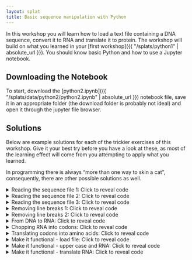```yaml
---
layout: splat
title: Basic sequence manipulation with Python
---
```


In this workshop you will learn how to load a text file containing a DNA sequence, convert it to RNA and translate it to protein. The workshop will build on what you learned in your [first workshop]({{ "/splats/python1" | absolute_url }}). You should know basic Python and how to use a Jupyter notebook.

## Downloading the Notebook

To start, download the [python2.ipynb]({{ "/splats/data/python2/python2.ipynb" | absolute_url }}) notebook file, save it in an appropriate folder (the download folder is probably not ideal) and open it through the jupyter file browser.

## Solutions

Below are example solutions for each of the trickier exercises of this workshop. Give it your best try before you have a look at these, as most of the learning effect will come from you attempting to apply what you learned.

In programming there is always “more than one way to skin a cat”, consequently, there are other possible solutions as well.

<details><summary>Reading the sequence file 1: Click to reveal code</summary>
{% highlight python %}
# edit the code to read the text file you previously downloaded
file = open('cds_adora1.txt', mode='r')
# Print the file contents line by line with a for-loop
for line in file:
    print(line, end='')
# close the file
file.close()
{% endhighlight %}
</details>

<details><summary>Reading the sequence file 2: Click to reveal code</summary>
{% highlight python %}
# Use the `with` annotation to print the contents of cds_adora.txt
with open('cds_adora1.txt','r') as file:
    for line in file:
        print(line, end='')
{% endhighlight %}
</details>

<details><summary>Reading the sequence file 3: Click to reveal code</summary>
{% highlight python %}
# Read the whole file content into a list using the `readlines()` method
with open('cds_adora1.txt','r') as file:
     lines = file.readlines()
print(lines)
{% endhighlight %}
</details>

<details><summary>Removing line breaks 1: Click to reveal code</summary>
{% highlight python %}
# To strip each item's whitespace, create a new empty list, iterate over
cds_list = []
for line in lines:
    line_without_whitespace = line.rstrip()
    cds_list.append(line_without_whitespace)
print (cds_list)
{% endhighlight %}
</details>
<details><summary>Removing line breaks 2: Click to reveal code</summary>
{% highlight python %}
# join `cds_list` into a single string `cds`
cds = ''.join(cds_list)
print(cds)
{% endhighlight %}
</details>
<details><summary>From DNA to RNA: Click to reveal code</summary>
{% highlight python %}
rna = cds.upper().replace('T','U')
print(rna)
{% endhighlight %}
</details>
<details><summary>Chopping RNA into codons: Click to reveal code</summary>
{% highlight python %}
rna_length = len(rna)
codons = [] # an empty list to store the codons
for base_index in range(0,rna_length,3):
    # slicey-dicey using base_index
    codon = rna[base_index:base_index+3]
    codons.append(codon)
print(codons)
{% endhighlight %}
</details>
<details><summary>Translating codons into amino acids: Click to reveal code</summary>
{% highlight python %}
protein = "" # an empty string to store the aa (could also use a list) 
for codon in codons:
    protein += codon_table[codon]
print(protein)
{% endhighlight %}
</details>
<details><summary>Make it functional - load file: Click to reveal code</summary>
{% highlight python %}
def file_to_string (filename):
  """Loads a textfile of DNA sequence, strips any right side
  white spaces and returns the sequence as a string"""
  cds = ''
  with open(filename,'r') as file:
    for line in file.readlines():
      cds += line.rstrip()
  return cds
{% endhighlight %}
</details>
<details><summary>Make it functional - upper case and RNA: Click to reveal code</summary>
{% highlight python %}
def dna_to_upper_rna (dna):
  """Converts a string of DNA into uppercase RNA"""
  rna = dna.upper().replace('T','U')
  return rna
{% endhighlight %}
</details>
<details><summary>Make it functional - translate RNA: Click to reveal code</summary>
{% highlight python %}
def translate_rna (rna):
  """Translates a string of uppercase RNA
  returns a string of amino acids"""
  codon_table  = {"GCA":"A", "GCC":"A", "GCG":"A", "GCU":"A",
          "UGC":"C", "UGU":"C", "GAC":"D", "GAU":"D",
          "GAA":"E", "GAG":"E", "UUC":"F", "UUU":"F",
          "GGA":"G", "GGC":"G", "GGG":"G", "GGU":"G",
          "CAC":"H", "CAU":"H", "AUA":"I", "AUC":"I",
          "AUU":"I", "AAA":"K", "AAG":"K", "UUA":"L",
          "UUG":"L", "CUA":"L", "CUC":"L", "CUG":"L",
          "CUU":"L", "AUG":"M", "AAC":"N", "AAU":"N",
          "CCA":"P", "CCC":"P" ,"CCG":"P", "CCU":"P",
          "CAA":"Q", "CAG":"Q", "AGA":"R", "AGG":"R",
          "CGA":"R", "CGC":"R", "CGU":"R", "CGG":"R",
          "AGC":"S", "AGU":"S", "UCA":"S", "UCC":"S",
          "UCG":"S", "UCU":"S", "ACA":"T", "ACC":"T",
          "ACG":"T", "ACU":"T", "GUA":"V", "GUC":"V",
          "GUG":"V", "GUU":"V", "UGG":"W", "UAC":"Y",
          "UAU":"Y", "UAG":"!", "UAA":"!", "UGA":"!"}
  rna_length = len(rna)
  protein = ''
  for b in range(0,rna_length,3):
    codon = rna[b:b+3]
    protein += codon_table[codon]
  return protein
{% endhighlight %}
</details>